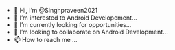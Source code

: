 - 👋 Hi, I’m @Singhpraveen2021
- 👀 I’m interested to Android Developement...
- 🌱 I’m currently looking for opportunities...
- 💞️ I’m looking to collaborate on Android Development...
- 📫 How to reach me ...

<!---
Singhpraveen2021/Singhpraveen2021 is a ✨ special ✨ repository because its `README.md` (this file) appears on your GitHub profile.
You can click the Preview link to take a look at your changes.
--->
